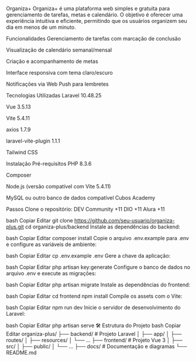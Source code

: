 Organiza+
Organiza+ é uma plataforma web simples e gratuita para gerenciamento de tarefas, metas e calendário. O objetivo é oferecer uma experiência intuitiva e eficiente, permitindo que os usuários organizem seu dia em menos de um minuto.

Funcionalidades
Gerenciamento de tarefas com marcação de conclusão

Visualização de calendário semanal/mensal

Criação e acompanhamento de metas

Interface responsiva com tema claro/escuro

Notificações via Web Push para lembretes

Tecnologias Utilizadas
Laravel 10.48.25

Vue 3.5.13

Vite 5.4.11

axios 1.7.9

laravel-vite-plugin 1.1.1

Tailwind CSS

Instalação
Pré-requisitos
PHP 8.3.6

Composer

Node.js (versão compatível com Vite 5.4.11)

MySQL ou outro banco de dados compatível
Cubos Academy

Passos
Clone o repositório:
DEV Community
+11
DIO
+11
Alura
+11

bash
Copiar
Editar
git clone https://github.com/seu-usuario/organiza-plus.git
cd organiza-plus/backend
Instale as dependências do backend:

bash
Copiar
Editar
composer install
Copie o arquivo .env.example para .env e configure as variáveis de ambiente:

bash
Copiar
Editar
cp .env.example .env
Gere a chave da aplicação:

bash
Copiar
Editar
php artisan key:generate
Configure o banco de dados no arquivo .env e execute as migrações:

bash
Copiar
Editar
php artisan migrate
Instale as dependências do frontend:

bash
Copiar
Editar
cd frontend
npm install
Compile os assets com o Vite:

bash
Copiar
Editar
npm run dev
Inicie o servidor de desenvolvimento do Laravel:

bash
Copiar
Editar
php artisan serve
🛠️ Estrutura do Projeto
bash
Copiar
Editar
organiza-plus/
├── backend/             # Projeto Laravel
│   ├── app/
│   ├── routes/
│   ├── resources/
│   └── ...
├── frontend/            # Projeto Vue 3
│   ├── src/
│   ├── public/
│   └── ...
├── docs/                # Documentação e diagramas
└── README.md